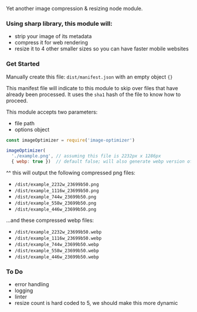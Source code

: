 Yet another image compression & resizing node module.

### Using sharp library, this module will:
- strip your image of its metadata
- compress it for web rendering
- resize it to 4 other smaller sizes so you can have faster mobile websites

### Get Started

Manually create this file: `dist/manifest.json` with an empty object `{}`

This manifest file will indicate to this module to skip over files that have already been processed.  It uses the `sha1` hash of the file to know how to proceed.

This module accepts two parameters:
- file path
- options object

```javascript
const imageOptimizer = require('image-optimizer')

imageOptimizer(
  './example.png', // assuming this file is 2232px x 1286px
  { webp: true })  // default false; will also generate webp version of the image
```

^^ this will output the following compressed png files:
- `/dist/example_2232w_23699b50.png`
- `/dist/example_1116w_23699b50.png`
- `/dist/example_744w_23699b50.png`
- `/dist/example_558w_23699b50.png`
- `/dist/example_446w_23699b50.png`

...and these compressed webp files:
- `/dist/example_2232w_23699b50.webp`
- `/dist/example_1116w_23699b50.webp`
- `/dist/example_744w_23699b50.webp`
- `/dist/example_558w_23699b50.webp`
- `/dist/example_446w_23699b50.webp`

### To Do
- error handling
- logging
- linter
- resize count is hard coded to 5, we should make this more dynamic